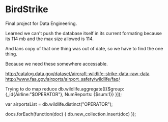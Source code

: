 # BirdStrike
Final project for Data Engineering.

Learned we can't push the database itself in its current formating because its 114 mb and the max size allowed is 114.

And Ians copy of that one thing was out of date, so we have to find the one thing. 

Because we need these somewhere accessable. 

http://catalog.data.gov/dataset/aircraft-wildlife-strike-data-raw-data
http://www.faa.gov/airports/airport_safety/wildlife/faq/

Trying to do map reduce
db.wildlife.aggregate([{$group:{_id{Airline:"$OPERATOR"}, NumReports: {$sum:1}}
}]);


var airportsList = db.wildlife.distinct("OPERATOR");

docs.forEach(function(doc) { db.new_collection.insert(doc) });